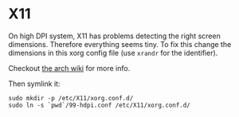 # X11

On high DPI system, X11 has problems detecting the right screen dimensions.
Therefore everything seems tiny. To fix this change the dimensions in this xorg
config file (use `xrandr` for the identifier).

Checkout [the arch wiki](https://wiki.archlinux.org/title/HiDPI)
for more info.

Then symlink it:

```shell
sudo mkdir -p /etc/X11/xorg.conf.d/
sudo ln -s `pwd`/99-hdpi.conf /etc/X11/xorg.conf.d/
```
